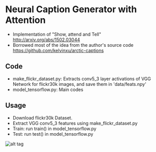 # Neural Caption Generator with Attention
* Implementation of "Show, attend and Tell" http://arxiv.org/abs/1502.03044
* Borrowed most of the idea from the author's source code https://github.com/kelvinxu/arctic-captions

## Code
* make_flickr_dataset.py: Extracts conv5_3 layer activations of VGG Network for flickr30k images, and save them in 'data/feats.npy'
* model_tensorflow.py: Main codes

## Usage
* Download flickr30k Dataset.
* Extract VGG conv5_3 features using make_flickr_dataset.py
* Train: run train() in model_tensorflow.py
* Test: run test() in model_tensorflow.py

![alt tag](https://github.com/jazzsaxmafia/show_attend_and_tell.tensorflow/blob/master/attend.jpg)
